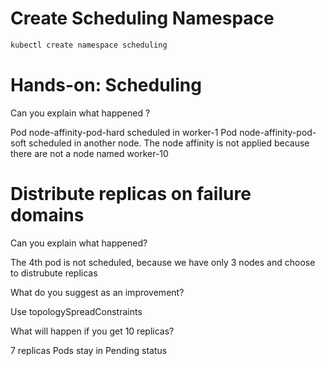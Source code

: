 # Create Scheduling Namespace
```sh
kubectl create namespace scheduling
```

# Hands-on: Scheduling

Can you explain what happened ?

Pod node-affinity-pod-hard scheduled in worker-1
Pod node-affinity-pod-soft scheduled in another node. The node affinity is not applied because there are not a node named worker-10

# Distribute replicas on failure domains
Can you explain what happened?

The 4th pod is not scheduled, because we have only 3 nodes and choose to distrubute replicas 

What do you suggest as an improvement?

Use topologySpreadConstraints

What will happen if you get 10 replicas?

7 replicas Pods stay in Pending status

